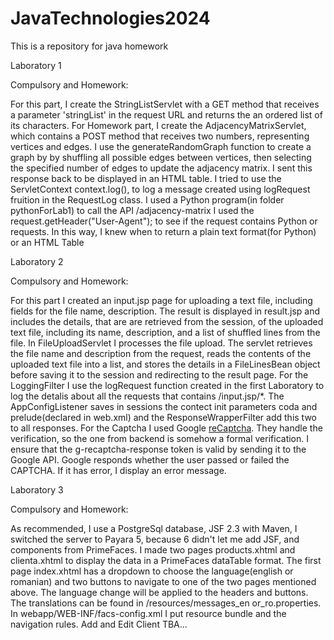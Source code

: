 # JavaTechnologies2024
This is a repository for java homework

Laboratory 1

Compulsory and Homework:

For this part, I create the StringListServlet with a GET method that receives a parameter 'stringList' in the request URL and returns the an ordered list of its characters.
For Homework part, I create the AdjacencyMatrixServlet, which contains a POST method that receives two numbers, representing vertices and edges. 
I use the generateRandomGraph function to create a graph by by shuffling all possible edges between vertices, then selecting the specified number of edges to update the adjacency matrix. I sent this response back to be displayed in an HTML table.
I tried to use the ServletContext context.log(), to log a message created using logRequest fruition in the RequestLog class.
I used a Python program(in folder pythonForLab1) to call the API /adjacency-matrix I used the request.getHeader("User-Agent"); to see if the request contains Python or requests. In this way, I knew when to return a plain text format(for Python) or an HTML Table

Laboratory 2

Compulsory and Homework:

For this part I created an input.jsp page for uploading a text file, including fields for the file name, description. 
The result is displayed in result.jsp and includes the details, that are are retrieved from the session, of the uploaded text file, including its name, description, and a list of shuffled lines from the file.
In FileUploadServlet I processes the file upload. The servlet retrieves the file name and description from the request, reads the contents of the uploaded text file into a list, and stores the details in a FileLinesBean object before saving it to the session and redirecting to the result page.
For the LoggingFilter I use the logRequest function created in the first Laboratory to log the detalis about all the requests that contains /input.jsp/*.
The AppConfigListener saves in sessions the contect init parameters coda and prelude(declared in web.xml) and the ResponseWrapperFilter add this two to all responses.
For the Captcha I used Google [reCaptcha](https://www.google.com/recaptcha/about/). They handle the verification, so the one from backend is somehow a formal verification. I ensure that the g-recaptcha-response token is valid by sending it to the Google API. Google responds whether the user passed or failed the CAPTCHA. If it has error, I display an error message.

Laboratory 3

Compulsory and Homework:

As recommended, I use a PostgreSql database, JSF 2.3 with Maven, I switched the server to Payara 5, because 6 didn't let me add JSF, and components from PrimeFaces.
I made two pages products.xhtml and clienta.xhtml to display the data in a PrimeFaces dataTable format. 
The first page index.xhtml has a dropdown to choose the language(english or romanian) and two buttons to navigate to one of the two pages mentioned above. The language change will be applied to the headers and buttons. The translations can be found in /resources/messages_en or_ro.properties.
In webapp/WEB-INF/facs-config.xml I put resource bundle and the navigation rules.
Add and Edit Client TBA...


